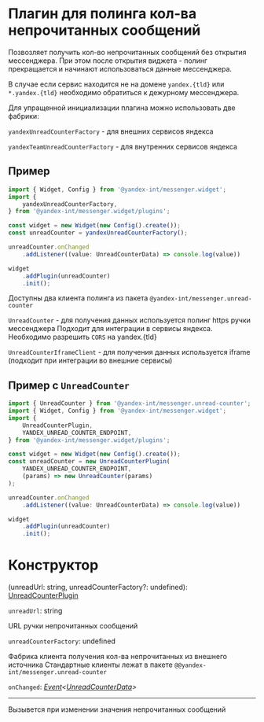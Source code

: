 # Плагин для полинга кол-ва непрочитанных сообщений

Позвозляет получить кол-во непрочитанных сообщений без открытия мессенджера.
При этом после открытия виджета - полинг прекращается и начинают использоваться данные мессенджера.

В случае если сервис находится не на домене `yandex.{tld}` или `*.yandex.{tld}`
необходимо обратиться к дежурному мессенджера.

Для упращенной инициализации плагина можно использовать две фабрики:

`yandexUnreadCounterFactory` - для внешних сервисов яндекса

`yandexTeamUnreadCounterFactory` - для внутренних сервисов яндекса

## Пример

```ts
import { Widget, Config } from '@yandex-int/messenger.widget';
import {
    yandexUnreadCounterFactory,
} from '@yandex-int/messenger.widget/plugins';

const widget = new Widget(new Config().create());
const unreadCounter = yandexUnreadCounterFactory();

unreadCounter.onChanged
    .addListener((value: UnreadCounterData) => console.log(value))

widget
    .addPlugin(unreadCounter)
    .init();
```

Доступны два клиента полинга из пакета `@yandex-int/messenger.unread-counter`

`UnreadCounter` - для получения данных используется полинг https ручки мессенджера
Подходит для интеграции в сервисы яндекса. Необходимо разрешить `CORS` на yandex.{tld}

`UnreadCounterIframeClient` - для получения данных используется iframe
(подходит при интеграции во внешние сервисы)

## Пример с `UnreadCounter`

```ts
import { UnreadCounter } from '@yandex-int/messenger.unread-counter';
import { Widget, Config } from '@yandex-int/messenger.widget';
import {
    UnreadCounterPlugin,
    YANDEX_UNREAD_COUNTER_ENDPOINT,
} from '@yandex-int/messenger.widget/plugins';

const widget = new Widget(new Config().create());
const unreadCounter = new UnreadCounterPlugin(
    YANDEX_UNREAD_COUNTER_ENDPOINT,
    (params) => new UnreadCounter(params)
);

unreadCounter.onChanged
    .addListener((value: UnreadCounterData) => console.log(value))

widget
    .addPlugin(unreadCounter)
    .init();
```

# Конструктор

(unreadUrl: string, unreadCounterFactory?: undefined): [UnreadCounterPlugin](./interfaces#unreadcounterplugin)

`unreadUrl`: string

URL ручки непрочитанных сообщений

`unreadCounterFactory`: undefined

Фабрика клиента получения кол-ва непрочитанных из внешнего источника
Стандартные клиенты лежат в пакете `@@yandex-int/messenger.unread-counter`

`onChanged`: *[Event](./interfaces#event)\<[UnreadCounterData](./interfaces#unreadcounterdata)>*

>

---

Вызывется при изменении значения непрочитанных сообщений
